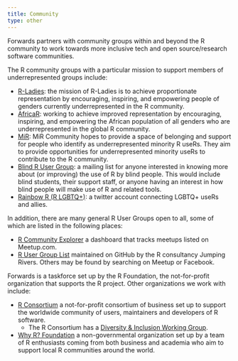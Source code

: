```yaml
---
title: Community
type: other
---
```


Forwards partners with community groups within and beyond the R community to work towards more inclusive tech and open source/research software communities.

The R community groups with a particular mission to support members of underrepresented groups include:

- [R-Ladies](https://rladies.org/): the mission of R-Ladies is to achieve proportionate representation by encouraging, inspiring, and empowering people of genders currently underrepresented in the R community. 
- [AfricaR](https://africa-r.org/): working to achieve improved representation by encouraging, inspiring, and empowering the African population of all genders who are underrepresented in the global R community.
- [MiR](https://mircommunity.com/): MiR Community hopes to provide a space of belonging and support for people who identify as underrepresented minority R useRs. They aim to provide opportunities for underrepresented minority useRs to contribute to the R community.
- [Blind R User Group](https://www.nfbnet.org/mailman/listinfo/blindrug_nfbnet.org): a mailing list for anyone interested in knowing more about (or improving) the use of R by blind people. This would include blind students, their support staff, or anyone having an interest in how blind people will make use of R and related tools.
- [Rainbow R (R LGBTQ+)](https://twitter.com/r_lgbtq): a twitter account connecting LGBTQ+ useRs and allies.

In addition, there are many general R User Groups open to all, some of which are listed in the following places:
 - [R Community Explorer](https://benubah.github.io/r-community-explorer/rugs.html) a dashboard that tracks meetups listed on Meetup.com.
 - [R User Group List](https://jumpingrivers.github.io/meetingsR/r-user-groups.html) maintained on GitHub by the R consultancy Jumping Rivers.
Others may be found by searching on Meetup or Facebook.

Forwards is a taskforce set up by the R Foundation, the not-for-profit organization that supports the R project. Other organizations we work with include:

- [R Consortium](https://www.r-consortium.org/about) a not-for-profit consortium of business set up to support the worldwide community of users, maintainers and developers of R software.
    - The R Consortium has a [Diversity & Inclusion Working Group](https://github.com/RConsortium/RCDI-WG/tree/master).
- [Why R? Foundation](http://whyr.pl/foundation/about/) a non-governmental organization set up by a team of R enthusiasts coming from both business and academia who aim to support local R communities around the world. 
